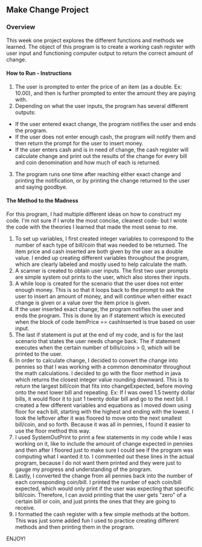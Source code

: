 ## Make Change Project
### Overview
  This week one project explores the different functions and methods we learned. The object of this program is to create a working cash register with user input and functioning computer output to return the correct amount of change.

#### How to Run - Instructions
  1. The user is prompted to enter the price of an item (as a double. Ex: 10.00), and then is further prompted to enter the amount they are paying with.
  2. Depending on what the user inputs, the program has several different outputs:
  * If the user entered exact change, the program notifies the user and ends the program.
  * If the user does not enter enough cash, the program will notify them and then return the prompt for the user to insert money.
  * If the user enters cash and is in need of change, the cash register will calculate change and print out the results of the change for every bill and coin denomination and how much of each is returned.
  3. The program runs one time after reaching either exact change and printing the notification, or by printing the change returned to the user and saying goodbye.

#### The Method to the Madness
  For this program, I had multiple different ideas on how to construct my code. I'm not sure if I wrote the most concise, cleanest code- but I wrote the code with the theories I learned that made the most sense to me.

  1. To set up variables, I first created integer variables to correspond to the number of each type of bill/coin that was needed to be returned. The item price and cash inserted are both given by the user as a double value. I ended up creating different variables throughout the program, which are clearly labeled and mostly used to help calculate the math.
  2. A scanner is created to obtain user inputs. The first two user prompts are simple system out prints to the user, which also stores their inputs.
  3. A while loop is created for the scenario that the user does not enter enough money. This is so that it loops back to the prompt to ask the user to insert an amount of money, and will continue when either exact change is given or a value over the item price is given.
  4. If the user inserted exact change, the program notifies the user and ends the program. This is done by an if statement which is executed when the block of code itemPrice == cashInserted is true based on user input.
  5. The last if statement is put at the end of my code, and is for the last scenario that states the user needs change back. The if statement executes when the certain number of bills/coins > 0, which will be printed to the user.
  6. In order to calculate change, I decided to convert the change into pennies so that I was working with a common denominator throughout the math calculations. I decided to go with the floor method in java which returns the closest integer value rounding downward. This is to return the largest bill/coin that fits into changeExpected, before moving onto the next lower bill and repeating.
  Ex: If I was owed 1.5 twenty dollar bills, it would floor it to just 1 twenty dollar bill and go to the next bill. I created a few different variables and equations as I moved down using floor for each bill, starting with the highest and ending with the lowest. I took the leftover after it was floored to move onto the next smallest bill/coin, and so forth. Because it was all in pennies, I found it easier to use the floor method this way.
  7. I used SystemOutPrint to print a few statements in my code while I was working on it, like to include the amount of change expected in pennies and then after I floored just to make sure I could see if the program was computing what I wanted it to. I commented out these lines in the actual program, because I do not want them printed and they were just to gauge my progress and understanding of the program.
  8. Lastly, I converted the change from all pennies back into the number of each corresponding coin/bill. I printed the number of each coin/bill expected, which would only print if the user was expecting that specific bill/coin. Therefore, I can avoid printing that the user gets "zero" of a certain bill or coin, and just prints the ones that they are going to receive.
  9. I formatted the cash register with a few simple methods at the bottom. This was just some added fun I used to practice creating different methods and then printing them in the program.

  ENJOY!
